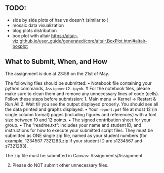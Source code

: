## TODO:

- side by side plots of has vs doesn't (similar to )
- mosaic data visualization
- blog plots distribution
- box plot with altair https://altair-viz.github.io/user_guide/generated/core/altair.BoxPlot.html#altair-boxplot

## What to Submit, When, and How

The assignment is due at 23:59 on the 21st of May.

The following files should be submitted:
• Notebook file containing your python commands, `Assignment2.ipynb`.
    # For the notebook files, please make sure to clean them and remove any unnecessary lines of code (cells). Follow these steps before submission:
        1. Main menu → Kernel → Restart & Run All
        2. Wait till you see the output displayed properly. You should see all the data printed and graphs displayed.
• Your `report.pdf` file at most 12 (in single column format) pages (including figures and references) with a font size between 10 and 12 points.
• The signed contribution sheet for your group.
• The “readme.txt”: includes your name and student ID, and instructions for how to execute your submitted script files.
They must be submitted as ONE single zip file, named as your student numbers (for example, 1234567 7321283.zip if your student ID are s1234567 and s7321283). 

The zip file must be submitted in Canvas: Assignments/Assignment 

2. Please do NOT submit other unnecessary files.

